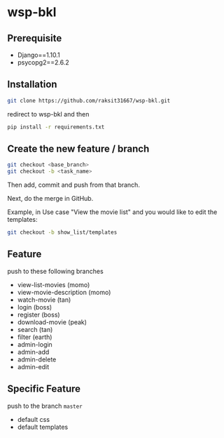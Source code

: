 # wsp-bkl

## Prerequisite
- Django==1.10.1
- psycopg2==2.6.2

## Installation
``` sh
git clone https://github.com/raksit31667/wsp-bkl.git
```

redirect to wsp-bkl and then
``` sh
pip install -r requirements.txt
```

## Create the new feature / branch
``` sh
git checkout <base_branch>
git checkout -b <task_name>
```
Then add, commit and push from that branch.

Next, do the merge in GitHub.

Example, in Use case "View the movie list" and you would like to edit the templates:
``` sh
git checkout -b show_list/templates
```

## Feature
push to these following branches

- view-list-movies (momo)
- view-movie-description (momo)
- watch-movie (tan)
- login (boss)
- register (boss)
- download-movie (peak)
- search (tan)
- filter (earth)
- admin-login
- admin-add
- admin-delete
- admin-edit

## Specific Feature
push to the branch ```master```
- default css
- default templates
